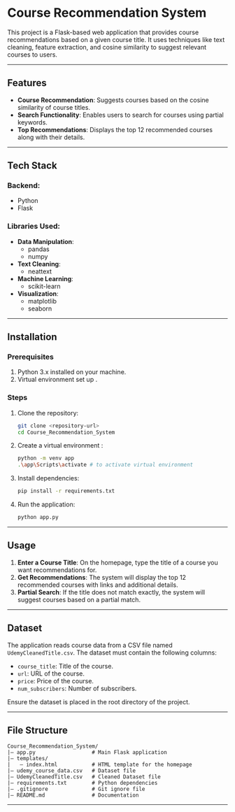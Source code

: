 # Course Recommendation System

This project is a Flask-based web application that provides course recommendations based on a given course title. It uses techniques like text cleaning, feature extraction, and cosine similarity to suggest relevant courses to users.

---

## Features
- **Course Recommendation**: Suggests courses based on the cosine similarity of course titles.
- **Search Functionality**: Enables users to search for courses using partial keywords.
- **Top Recommendations**: Displays the top 12 recommended courses along with their details.

---

## Tech Stack
### Backend:
- Python
- Flask

### Libraries Used:
- **Data Manipulation**:
  - pandas
  - numpy
- **Text Cleaning**:
  - neattext
- **Machine Learning**:
  - scikit-learn
- **Visualization**:
  - matplotlib
  - seaborn

---

## Installation

### Prerequisites
1. Python 3.x installed on your machine.
2. Virtual environment set up .

### Steps
1. Clone the repository:
   ```bash
   git clone <repository-url>
   cd Course_Recommendation_System
   ```

2. Create a virtual environment :
   ```bash
   python -m venv app
   .\app\Scripts\activate # to activate virtual environment
   ```

3. Install dependencies:
   ```bash
   pip install -r requirements.txt
   ```

4. Run the application:
   ```bash
   python app.py
   ```



---

## Usage

1. **Enter a Course Title**: On the homepage, type the title of a course you want recommendations for.
2. **Get Recommendations**: The system will display the top 12 recommended courses with links and additional details.
3. **Partial Search**: If the title does not match exactly, the system will suggest courses based on a partial match.

---

## Dataset
The application reads course data from a CSV file named `UdemyCleanedTitle.csv`. The dataset must contain the following columns:
- `course_title`: Title of the course.
- `url`: URL of the course.
- `price`: Price of the course.
- `num_subscribers`: Number of subscribers.

Ensure the dataset is placed in the root directory of the project.

---



## File Structure
```
Course_Recommendation_System/
|— app.py                  # Main Flask application
|— templates/
|   — index.html           # HTML template for the homepage
|— udemy_course_data.csv   # Dataset file
|— UdemyCleanedTitle.csv   # Cleaned Dataset file
|— requirements.txt        # Python dependencies
|— .gitignore              # Git ignore file
|— README.md               # Documentation
```

---


